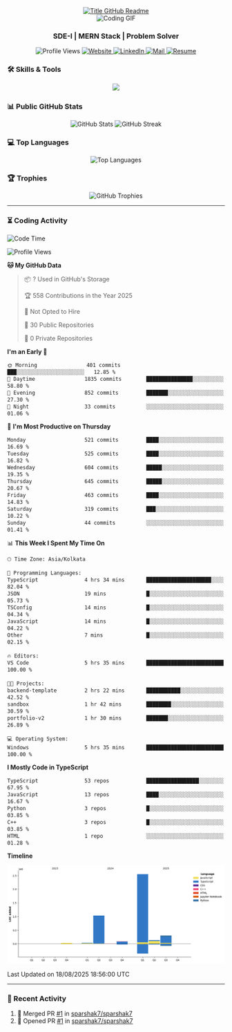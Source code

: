 <div style="text-align: center;">
  <a href="https://git.io/typing-svg" target="_blank">
    <img src="https://readme-typing-svg.herokuapp.com?font=Inter&weight=800&size=35&duration=3000&pause=500&multiline=true&width=650&height=140&lines=%24+whoami;Sparshak+Nag" alt="Title GitHub Readme" />
  </a>
</div>

<div align="center">
    <img src="https://miro.medium.com/v2/resize:fit:640/0*Z4HRalcoNb8m_zej.gif" alt="Coding GIF" />
</div>


<h3 align="center">SDE-I | MERN Stack | Problem Solver</h3>

<p align="center">
  <img src="https://komarev.com/ghpvc/?username=sparshak7&label=Profile%20views&color=brightgreen&style=for-the-badge&abbreviated=true" alt="Profile Views" />
  <a href="https://sparshak-nag-portfolio.vercel.app/">
    <img src="https://img.shields.io/badge/Website-portfolio-informational?style=for-the-badge&color=00ADB5&logo=about.me&logoColor=white" alt="Website" />
  </a>
  <a href="https://www.linkedin.com/in/sparshak7">
    <img src="https://img.shields.io/badge/LinkedIn-Sparshak-informational?style=for-the-badge&logo=linkedin&logoColor=white" alt="LinkedIn" />
  </a>
  <a href="mailto:sparshaknag247@gmail.com?subject=Hey!">
    <img src="https://img.shields.io/badge/Gmail-sparshaknag247@gmail.com-informational?style=for-the-badge&color=EA4335&logo=gmail&logoColor=white" alt="Mail" />
  </a>
  <a href="https://drive.google.com/file/d/17BCueR3tYjVhj0I_WwyoFPtNVsM4_B7b/view?usp=sharing">
    <img src="https://img.shields.io/badge/Drive-Resume-informational?style=for-the-badge&color=EA4265&logo=gmail&logoColor=white" alt="Resume" />
  </a>
</p>

</p>

### 🛠 Skills & Tools

<p align="center">
  <img src="https://skillicons.dev/icons?i=js,ts,cpp,java,react,nodejs,express,mongodb,git,postman,docker,redis,rabbitmq,html,css,nginx&perline=8" />
</p>

### 📊 Public GitHub Stats

<p align="center">
  <img src="https://github-readme-stats.vercel.app/api?username=sparshak7&show_icons=true&theme=tokyonight" alt="GitHub Stats" />
  
  <img src="https://github-readme-streak-stats.herokuapp.com/?user=sparshak7&theme=tokyonight" alt="GitHub Streak" />
</p>

### 💻 Top Languages

<p align="center">
  <img src="https://github-readme-stats.vercel.app/api/top-langs/?username=sparshak7&layout=compact&theme=tokyonight" alt="Top Languages" />
</p>

### 🏆 Trophies

<p align="center">
  <img src="https://github-profile-trophy.vercel.app/?username=sparshak7&theme=tokyonight&margin-w=15" alt="GitHub Trophies" />
</p>

---

### ⏳ Coding Activity

<!--START_SECTION:waka-->
![Code Time](http://img.shields.io/badge/Code%20Time-10%20hrs%2021%20mins-blue)

![Profile Views](http://img.shields.io/badge/Profile%20Views-81-blue)

**🐱 My GitHub Data** 

> 📦 ? Used in GitHub's Storage 
 > 
> 🏆 558 Contributions in the Year 2025
 > 
> 🚫 Not Opted to Hire
 > 
> 📜 30 Public Repositories 
 > 
> 🔑 0 Private Repositories 
 > 
**I'm an Early 🐤** 

```text
🌞 Morning                401 commits         ███░░░░░░░░░░░░░░░░░░░░░░   12.85 % 
🌆 Daytime                1835 commits        ███████████████░░░░░░░░░░   58.80 % 
🌃 Evening                852 commits         ███████░░░░░░░░░░░░░░░░░░   27.30 % 
🌙 Night                  33 commits          ░░░░░░░░░░░░░░░░░░░░░░░░░   01.06 % 
```
📅 **I'm Most Productive on Thursday** 

```text
Monday                   521 commits         ████░░░░░░░░░░░░░░░░░░░░░   16.69 % 
Tuesday                  525 commits         ████░░░░░░░░░░░░░░░░░░░░░   16.82 % 
Wednesday                604 commits         █████░░░░░░░░░░░░░░░░░░░░   19.35 % 
Thursday                 645 commits         █████░░░░░░░░░░░░░░░░░░░░   20.67 % 
Friday                   463 commits         ████░░░░░░░░░░░░░░░░░░░░░   14.83 % 
Saturday                 319 commits         ███░░░░░░░░░░░░░░░░░░░░░░   10.22 % 
Sunday                   44 commits          ░░░░░░░░░░░░░░░░░░░░░░░░░   01.41 % 
```


📊 **This Week I Spent My Time On** 

```text
🕑︎ Time Zone: Asia/Kolkata

💬 Programming Languages: 
TypeScript               4 hrs 34 mins       █████████████████████░░░░   82.04 % 
JSON                     19 mins             █░░░░░░░░░░░░░░░░░░░░░░░░   05.73 % 
TSConfig                 14 mins             █░░░░░░░░░░░░░░░░░░░░░░░░   04.34 % 
JavaScript               14 mins             █░░░░░░░░░░░░░░░░░░░░░░░░   04.22 % 
Other                    7 mins              █░░░░░░░░░░░░░░░░░░░░░░░░   02.15 % 

🔥 Editors: 
VS Code                  5 hrs 35 mins       █████████████████████████   100.00 % 

🐱‍💻 Projects: 
backend-template         2 hrs 22 mins       ███████████░░░░░░░░░░░░░░   42.52 % 
sandbox                  1 hr 42 mins        ████████░░░░░░░░░░░░░░░░░   30.59 % 
portfolio-v2             1 hr 30 mins        ███████░░░░░░░░░░░░░░░░░░   26.89 % 

💻 Operating System: 
Windows                  5 hrs 35 mins       █████████████████████████   100.00 % 
```

**I Mostly Code in TypeScript** 

```text
TypeScript               53 repos            █████████████████░░░░░░░░   67.95 % 
JavaScript               13 repos            ████░░░░░░░░░░░░░░░░░░░░░   16.67 % 
Python                   3 repos             █░░░░░░░░░░░░░░░░░░░░░░░░   03.85 % 
C++                      3 repos             █░░░░░░░░░░░░░░░░░░░░░░░░   03.85 % 
HTML                     1 repo              ░░░░░░░░░░░░░░░░░░░░░░░░░   01.28 % 
```



**Timeline**

![Lines of Code chart](https://raw.githubusercontent.com/sparshak7/sparshak7/master/assets/bar_graph.png)


 Last Updated on 18/08/2025 18:56:00 UTC
<!--END_SECTION:waka-->

---

### 📅 Recent Activity

<!--START_SECTION:activity-->
1. 🎉 Merged PR [#1](https://github.com/sparshak7/sparshak7/pull/1) in [sparshak7/sparshak7](https://github.com/sparshak7/sparshak7)
2. 💪 Opened PR [#1](https://github.com/sparshak7/sparshak7/pull/1) in [sparshak7/sparshak7](https://github.com/sparshak7/sparshak7)
<!--END_SECTION:activity-->
